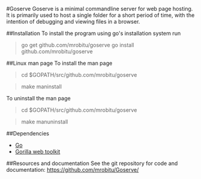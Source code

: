 #Goserve
Goserve is a minimal commandline server for web page hosting. It is primarily
used to host a single folder for a short period of time, with the intention of
debugging and viewing files in a browser.

##Installation
To install the program using go's installation system run 
>go get github.com/mrobitu/goserve
>go install github.com/mrobitu/goserve

##Linux man page
To install the man page
>cd $GOPATH/src/github.com/mrobitu/goserve

>make maninstall

To uninstall the man page
>cd $GOPATH/src/github.com/mrobitu/goserve

>make manuninstall

##Dependencies
* [Go](http://golang.org)
* [Gorilla web toolkit](http://www.gorillatoolkit.org/pkg/mux)

##Resources and documentation
See the git repository for code and documentation:
https://github.com/mrobitu/Goserve/  
